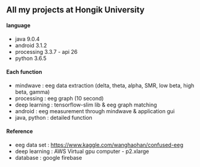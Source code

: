 ## All my projects at Hongik University

#### language
* java 9.0.4
* android 3.1.2
* processing 3.3.7 - api 26
* python 3.6.5

#### Each function
* mindwave : eeg data extraction (delta, theta, alpha, SMR, low beta, high beta, gamma)
* processing : eeg graph (10 second)
* deep learning : tensorflow-slim lib & eeg graph matching
* android : eeg measurement through mindwave & application gui
* java, python : detailed function

#### Reference
* eeg data set : https://www.kaggle.com/wanghaohan/confused-eeg
* deep learning : AWS Virtual gpu computer - p2.xlarge
* database : google firebase
